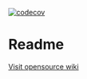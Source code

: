 [![codecov](https://codecov.io/gh/abenevaut/opensource/branch/master/graph/badge.svg?token=2WGIJNPJZK)](https://codecov.io/gh/abenevaut/opensource)

# Readme

[Visit opensource wiki](https://github.com/abenevaut/opensource/wiki)
